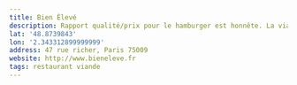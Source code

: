 ```yaml
---
title: Bien Élevé
description: Rapport qualité/prix pour le hamburger est honnête. La viande est excellente et les frites aussi, cuites dans la graisses de bœuf ! viandes à tester.
lat: '48.8739843'
lon: '2.343312899999999'
address: 47 rue richer, Paris 75009
website: http://www.bieneleve.fr
tags: restaurant viande
---
```

